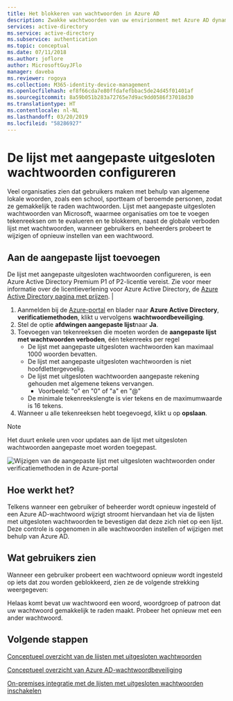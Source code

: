 ```yaml
---
title: Het blokkeren van wachtwoorden in Azure AD
description: Zwakke wachtwoorden van uw envirionment met Azure AD dynamisch uitsluiten van passwrords blokkeren
services: active-directory
ms.service: active-directory
ms.subservice: authentication
ms.topic: conceptual
ms.date: 07/11/2018
ms.author: joflore
author: MicrosoftGuyJFlo
manager: daveba
ms.reviewer: rogoya
ms.collection: M365-identity-device-management
ms.openlocfilehash: ef8f66cda7e80ffdafefbbac5de24d45f01401af
ms.sourcegitcommit: 8a59b051b283a72765e7d9ac9dd0586f37018d30
ms.translationtype: HT
ms.contentlocale: nl-NL
ms.lasthandoff: 03/20/2019
ms.locfileid: "58286927"
---
```

# <a name="configuring-the-custom-banned-password-list"></a>De lijst met aangepaste uitgesloten wachtwoorden configureren

Veel organisaties zien dat gebruikers maken met behulp van algemene lokale woorden, zoals een school, sportteam of beroemde personen, zodat ze gemakkelijk te raden wachtwoorden. Lijst met aangepaste uitgesloten wachtwoorden van Microsoft, waarmee organisaties om toe te voegen tekenreeksen om te evalueren en te blokkeren, naast de globale verboden lijst met wachtwoorden, wanneer gebruikers en beheerders probeert te wijzigen of opnieuw instellen van een wachtwoord.

## <a name="add-to-the-custom-list"></a>Aan de aangepaste lijst toevoegen

De lijst met aangepaste uitgesloten wachtwoorden configureren, is een Azure Active Directory Premium P1 of P2-licentie vereist. Zie voor meer informatie over de licentieverlening voor Azure Active Directory, de [Azure Active Directory pagina met prijzen](https://azure.microsoft.com/pricing/details/active-directory/). |

1. Aanmelden bij de [Azure-portal](https://portal.azure.com) en blader naar **Azure Active Directory**, **verificatiemethoden**, klikt u vervolgens **wachtwoordbeveiliging**.
1. Stel de optie **afdwingen aangepaste lijst**naar **Ja**.
1. Toevoegen van tekenreeksen die moeten worden de **aangepaste lijst met wachtwoorden verboden**, één tekenreeks per regel
   * De lijst met aangepaste uitgesloten wachtwoorden kan maximaal 1000 woorden bevatten.
   * De lijst met aangepaste uitgesloten wachtwoorden is niet hoofdlettergevoelig.
   * De lijst met uitgesloten wachtwoorden aangepaste rekening gehouden met algemene tekens vervangen.
      * Voorbeeld: "o" en "0" of "a" en "\@"
   * De minimale tekenreekslengte is vier tekens en de maximumwaarde is 16 tekens.
1. Wanneer u alle tekenreeksen hebt toegevoegd, klikt u op **opslaan**.

> [!NOTE]
> Het duurt enkele uren voor updates aan de lijst met uitgesloten wachtwoorden aangepaste moet worden toegepast.

![Wijzigen van de aangepaste lijst met uitgesloten wachtwoorden onder verificatiemethoden in de Azure-portal](./media/howto-password-ban-bad/authentication-methods-password-protection.png)

## <a name="how-it-works"></a>Hoe werkt het?

Telkens wanneer een gebruiker of beheerder wordt opnieuw ingesteld of een Azure AD-wachtwoord wijzigt stroomt hiervandaan het via de lijsten met uitgesloten wachtwoorden te bevestigen dat deze zich niet op een lijst. Deze controle is opgenomen in alle wachtwoorden instellen of wijzigen met behulp van Azure AD.

## <a name="what-do-users-see"></a>Wat gebruikers zien

Wanneer een gebruiker probeert een wachtwoord opnieuw wordt ingesteld op iets dat zou worden geblokkeerd, zien ze de volgende strekking weergegeven:

Helaas komt bevat uw wachtwoord een woord, woordgroep of patroon dat uw wachtwoord gemakkelijk te raden maakt. Probeer het opnieuw met een ander wachtwoord.

## <a name="next-steps"></a>Volgende stappen

[Conceptueel overzicht van de lijsten met uitgesloten wachtwoorden](concept-password-ban-bad.md)

[Conceptueel overzicht van Azure AD-wachtwoordbeveiliging](concept-password-ban-bad-on-premises.md)

[On-premises integratie met de lijsten met uitgesloten wachtwoorden inschakelen](howto-password-ban-bad-on-premises.md)
